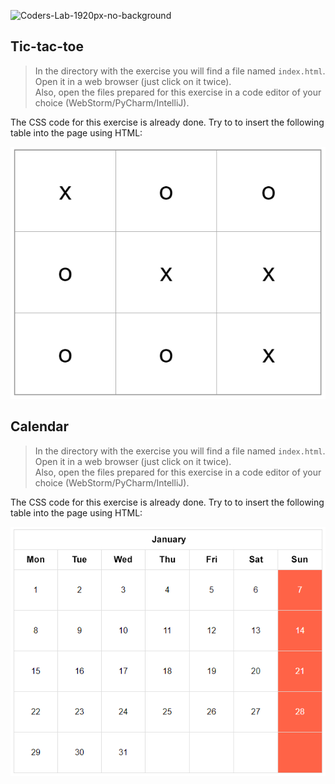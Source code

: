 ![Coders-Lab-1920px-no-background](https://user-images.githubusercontent.com/30623667/104709394-2cabee80-571f-11eb-9518-ea6a794e558e.png)


## Tic-tac-toe

> In the directory with the exercise you will find a file named `index.html`. Open it in a web browser (just click on it twice).  
> Also, open the files prepared for this exercise in a code editor of your choice (WebStorm/PyCharm/IntelliJ).

The CSS code for this exercise is already done. Try to to insert the following table into the page using HTML:

![](images/table-tictactoe.png)


## Calendar

> In the directory with the exercise you will find a file named `index.html`. Open it in a web browser (just click on it twice).  
> Also, open the files prepared for this exercise in a code editor of your choice (WebStorm/PyCharm/IntelliJ).

The CSS code for this exercise is already done. Try to to insert the following table into the page using HTML:

![](images/kalendarz.png)
